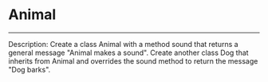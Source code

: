 # Animal

---

Description:
Create a class Animal with a method sound that returns a general message "Animal makes a sound". Create another class
Dog that inherits from Animal and overrides the sound method to return the message "Dog barks".